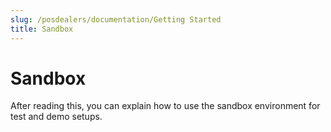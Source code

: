 ```yaml
---
slug: /posdealers/documentation/Getting Started
title: Sandbox
---
```

# Sandbox

After reading this, you can explain how to use the sandbox environment for test and demo setups.
